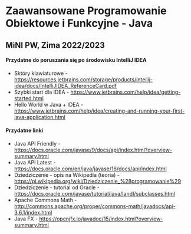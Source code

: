 # Zaawansowane Programowanie Obiektowe i Funkcyjne - Java
## MiNI PW, Zima 2022/2023

#### Przydatne do poruszania się po środowisku IntelliJ IDEA
- Sktóry klawiaturowe - https://resources.jetbrains.com/storage/products/intellij-idea/docs/IntelliJIDEA_ReferenceCard.pdf
- Szybki start dla IDEA - https://www.jetbrains.com/help/idea/getting-started.html
- Hello World w Java + IDEA - https://www.jetbrains.com/help/idea/creating-and-running-your-first-java-application.html


#### Przydatne linki
- Java API Friendly - https://docs.oracle.com/javase/9/docs/api/index.html?overview-summary.html
- Java API Latest - https://docs.oracle.com/en/java/javase/16/docs/api/index.html
- Dziedziczenie - opis na Wikipedia (teoria) - https://pl.wikipedia.org/wiki/Dziedziczenie_%28programowanie%29
- Dziedziczenie - tutorial od Oracle - https://docs.oracle.com/javase/tutorial/java/IandI/subclasses.html
- Apache Commons Math - http://commons.apache.org/proper/commons-math/javadocs/api-3.6.1/index.html
- Java FX - https://openjfx.io/javadoc/15/index.html?overview-summary.html
